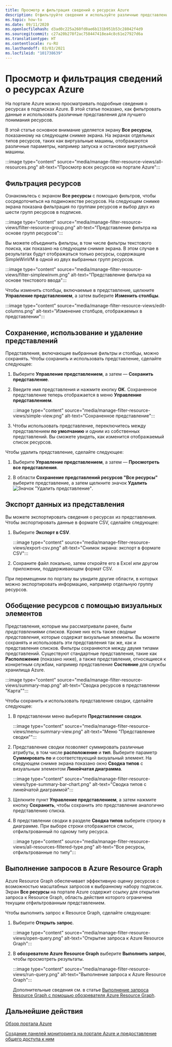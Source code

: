 ```yaml
---
title: Просмотр и фильтрация сведений о ресурсах Azure
description: Отфильтруйте сведения и используйте различные представления для лучшего понимания работы ресурсов Azure.
ms.topic: how-to
ms.date: 09/11/2020
ms.openlocfilehash: d3ad0c225a260fd0ae6b131b951b53c28042f4d9
ms.sourcegitcommit: c27a20b278f2ac758447418ea4c8c61e27927d6a
ms.translationtype: HT
ms.contentlocale: ru-RU
ms.lasthandoff: 03/03/2021
ms.locfileid: "101738639"
---
```

# <a name="view-and-filter-azure-resource-information"></a>Просмотр и фильтрация сведений о ресурсах Azure

На портале Azure можно просматривать подробные сведения о ресурсах в подписках Azure. В этой статье показано, как фильтровать данные и использовать различные представления для лучшего понимания ресурсов.

В этой статье основное внимание уделяется экрану **Все ресурсы**, показанному на следующем снимке экрана. На экранах отдельных типов ресурсов, таких как виртуальные машины, отображаются различные параметры, например запуска и остановки виртуальной машины.

:::image type="content" source="media/manage-filter-resource-views/all-resources.png" alt-text="Просмотр всех ресурсов на портале Azure":::

## <a name="filter-resources"></a>Фильтрация ресурсов

Ознакомьтесь с экраном **Все ресурсы** с помощью фильтров, чтобы сосредоточиться на подмножестве ресурсов. На следующем снимке экрана показана фильтрация по группам ресурсов и выбор двух из шести групп ресурсов в подписке.

:::image type="content" source="media/manage-filter-resource-views/filter-resource-group.png" alt-text="Представление фильтра на основе групп ресурсов":::

Вы можете объединить фильтры, в том числе фильтры текстового поиска, как показано на следующем снимке экрана. В этом случае в результатах будут отображаться только ресурсы, содержащие SimpleWinVM в одной из двух выбранных групп ресурсов.

:::image type="content" source="media/manage-filter-resource-views/filter-simplewinvm.png" alt-text="Представление фильтра на основе текстового ввода":::

Чтобы изменить столбцы, включаемые в представление, щелкните **Управление представлением**, а затем выберите **Изменить столбцы**.

:::image type="content" source="media/manage-filter-resource-views/edit-columns.png" alt-text="Изменение столбцов, отображаемых в представлении":::

## <a name="save-use-and-delete-views"></a>Сохранение, использование и удаление представлений

Представления, включающие выбранные фильтры и столбцы, можно сохранять. Чтобы сохранить и использовать представление, сделайте следующее:

1. Выберите **Управление представлением**, а затем — **Сохранить представление**.

1. Введите имя представления и нажмите кнопку **OK**. Сохраненное представление теперь отображается в меню **Управление представлением**.

    :::image type="content" source="media/manage-filter-resource-views/simple-view.png" alt-text="Сохраненное представление":::

1. Чтобы использовать представление, переключитесь между представлением **по умолчанию** и одним из собственных представлений. Вы сможете увидеть, как изменится отображаемый список ресурсов.

Чтобы удалить представление, сделайте следующее:

1. Выберите **Управление представлением**, а затем — **Просмотреть все представления**.

1. В области **Сохранение представлений ресурсов "Все ресурсы"** выберите представление, а затем щелкните значок **Удалить** ![Значок "Удалить представление"](media/manage-filter-resource-views/icon-delete.png).

## <a name="export-information-from-a-view"></a>Экспорт данных из представления

Вы можете экспортировать сведения о ресурсах из представления. Чтобы экспортировать данные в формате CSV, сделайте следующее:

1. Выберите **Экспорт в CSV**.

    :::image type="content" source="media/manage-filter-resource-views/export-csv.png" alt-text="Снимок экрана: экспорт в формате CSV":::

1. Сохраните файл локально, затем откройте его в Excel или другом приложении, поддерживающем формат CSV. 

При перемещении по порталу вы увидите другие области, в которых можно экспортировать информацию, например отдельную группу ресурсов.

## <a name="summarize-resources-with-visuals"></a>Обобщение ресурсов с помощью визуальных элементов

Представления, которые мы рассматривали ранее, были _представлениями списков_. Кроме них есть также _сводные представления_, которые содержат визуальные элементы. Вы можете сохранять и использовать эти представления так же, как и представления списков. Фильтры сохраняются между двумя типами представлений. Существуют стандартные представления, такие как **Расположение** (показано ниже), а также представления, относящиеся к конкретным службам, например представление **Состояние** для службы хранилища Azure.

:::image type="content" source="media/manage-filter-resource-views/summary-map.png" alt-text="Сводка ресурсов в представлении &quot;Карта&quot;":::

Чтобы сохранить и использовать представление сводки, сделайте следующее:

1. В представлении меню выберите **Представление сводки**.

    :::image type="content" source="media/manage-filter-resource-views/menu-summary-view.png" alt-text="Меню &quot;Представление сводки&quot;":::

1. Представление сводки позволяет суммировать различные атрибуты, в том числе **расположение** и **тип**. Выберите параметр **Суммировать по** и соответствующий визуальный элемент. На следующем снимке экрана показано окно **Сводка типов** с визуальным элементом **Линейчатая диаграмма**.

    :::image type="content" source="media/manage-filter-resource-views/type-summary-bar-chart.png" alt-text="Сводка типов с линейчатой диаграммой":::

1. Щелкните пункт **Управление представлением**, а затем нажмите кнопку **Сохранить**, чтобы сохранить это представление аналогично представлению списка.

1. В представлении сводки в разделе **Сводка типов** выберите строку в диаграмме. При выборе строки отображается список, отфильтрованный по одному типу ресурса.

    :::image type="content" source="media/manage-filter-resource-views/all-resources-filtered-type.png" alt-text="Все ресурсы, отфильтрованные по типу":::

## <a name="run-queries-in-azure-resource-graph"></a>Выполнение запросов в Azure Resource Graph

Azure Resource Graph обеспечивает эффективную оценку ресурсов с возможностью масштабных запросов к выбранному набору подписок. Экран **Все ресурсы** на портале Azure содержит ссылку для открытия запроса к Resource Graph, область действия которого ограничена текущим отфильтрованным представлением.

Чтобы выполнить запрос к Resource Graph, сделайте следующее:

1. Выберите **Открыть запрос**.

    :::image type="content" source="media/manage-filter-resource-views/open-query.png" alt-text="Открытие запроса к Azure Resource Graph":::

1. В **обозревателе Azure Resource Graph** выберите **Выполнить запрос**, чтобы просмотреть результаты.

    :::image type="content" source="media/manage-filter-resource-views/run-query.png" alt-text="Выполнение запроса к Azure Resource Graph":::

    Дополнительные сведения см. в статье [Выполнение запроса Resource Graph с помощью обозревателя Azure Resource Graph](../governance/resource-graph/first-query-portal.md).

## <a name="next-steps"></a>Дальнейшие действия

[Обзор портала Azure](azure-portal-overview.md)

[Создание панелей мониторинга на портале Azure и предоставление общего доступа к ним](azure-portal-dashboards.md)
